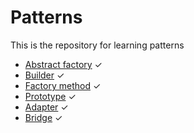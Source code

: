 # Patterns
This is the repository for learning patterns
* [Abstract factory](https://github.com/ThePersonThat/Patterns/tree/master/src/main/java/com/alex/patterns/abstractfactory) ✓
* [Builder](https://github.com/ThePersonThat/Patterns/tree/master/src/main/java/com/alex/patterns/builder) ✓
* [Factory method](https://github.com/ThePersonThat/Patterns/tree/master/src/main/java/com/alex/patterns/factorymethod) ✓
* [Prototype](https://github.com/ThePersonThat/Patterns/tree/master/src/main/java/com/alex/patterns/prototype) ✓
* [Adapter](https://github.com/ThePersonThat/Patterns/tree/master/src/main/java/com/alex/patterns/adapter) ✓
* [Bridge](https://github.com/ThePersonThat/Patterns/tree/master/src/main/java/com/alex/patterns/bridge) ✓